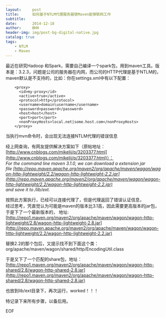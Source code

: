 ```yaml
---
layout:     post
title:      如何基于NTLM代理服务器使Maven能够联网工作
subtitle:   
date:       2014-12-18
author:     BHH
header-img: img/post-bg-digital-native.jpg
catalog: true
tags:
    - NTLM
    - Maven
---
```


最近在研究Hadoop 和Spark，需要自己编译一个spark包，用到maven工具。版本是：3.2.3，问题是公司的服务器在内网，而公司的HTTP代理是基于NTLM的，maven默认是不支持的，比如：你在settings.xml中有以下配置：  
```
    <proxy>
      <id>my-proxy</id>
      <active>true</active>
      <protocol>http</protocol>
      <username>domain\username</username>
      <password>password</password>
      <host>host</host>
      <port>port</port>
      <nonProxyHosts>local.net|some.host.com</nonProxyHosts>
    </proxy>
```
当执行mvn命令时，会出现无法连接NTLM代理的错误信息

经上网查询，有网友提供解决方案如下（原帖地址：[http://www.cnblogs.com/mikelij/p/3203377.html](http://www.cnblogs.com/mikelij/p/3203377.html)）：  
*For the command line maven 3.1.0, we can download a extension jar file [http://repo.maven.apache.org/maven2/org/apache/maven/wagon/wagon-http-lightweight/2.2/wagon-http-lightweight-2.2.jar](http://repo.maven.apache.org/maven2/org/apache/maven/wagon/wagon-http-lightweight/2.2/wagon-http-lightweight-2.2.jar)  
and save it to <command line maven home directory>/lib/ext.*

按照此方案执行，已经可以连接代理了，但是代理返回了错误认证信息，  
经过思考，凭直觉认为可能是maven的版本比3.1高，因此需要更高版本的jar包，于是下了一个最新版本的，
地址:[http://repo1.maven.org/maven2/org/apache/maven/wagon/wagon-http-lightweight/2.8/wagon-http-lightweight-2.8.jar](http://repo.maven.apache.org/maven2/org/apache/maven/wagon/wagon-http-lightweight/2.2/wagon-http-lightweight-2.2.jar)

替换2.2的那个包后，又提示找不到下面这个类：  
org/apache/maven/wagon/shared/http/EncodingUtil.class

于是又下了一个匹配的share包，地址：[http://repo1.maven.org/maven2/org/apache/maven/wagon/wagon-http-shared/2.8/wagon-http-shared-2.8.jar](http://repo1.maven.org/maven2/org/apache/maven/wagon/wagon-http-shared/2.8/wagon-http-shared-2.8.jar)

也放到lib/ext目录下，再次运行，worked！！！


特记录下来所有步骤，以备后用。

EOF
